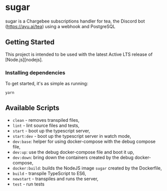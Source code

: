 # sugar

sugar is a Chargebee subscriptions handler for tea, the Discord bot (https://ayu.ai/tea) using a webhook and PostgreSQL

## Getting Started

This project is intended to be used with the latest Active LTS release of [Node.js][nodejs].

### Installing dependencies

To get started, it's as simple as running:

```
yarn
```

## Available Scripts

- `clean` - removes transpiled files,
- `lint` - lint source files and tests,
- `start` - boot up the typescript server,
- `start:dev` - boot up the typescript server in watch mode,
- `dev:base`: helper for using docker-compose with the debug compose file,
- `dev:up`: use the debug docker-compose file and boot it up,
- `dev:down`: bring down the containers created by the debug docker-compose,
- `docker:build`: builds the NodeJS image `sugar` created by the Dockerfile,
- `build` - transpile TypeScript to ES6,
- `newstart` - transpiles and runs the server,
- `test` - run tests
